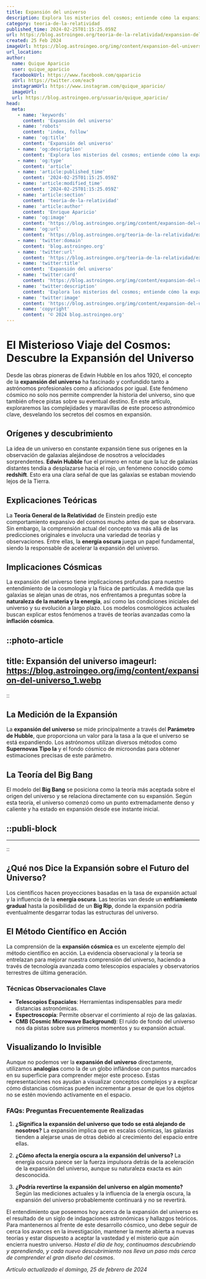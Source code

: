 ```yaml
---
title: Expansión del universo
description: Explora los misterios del cosmos; entiende cómo la expansión del universo revela el destino de la galaxia.
category: teoria-de-la-relatividad
published_time: 2024-02-25T01:15:25.059Z
url: https://blog.astroingeo.org/teoria-de-la-relatividad/expansion-del-universo
created: 25 Feb 2024
imageUrl: https://blog.astroingeo.org/img/content/expansion-del-universo_1.webp
url_location:
author:
  name: Quique Aparicio
  user: quique_aparicio
  facebookUrl: https://www.facebook.com/qaparicio
  xUrl: https://twitter.com/eac9
  instagramUrl: https://www.instagram.com/quique_aparicio/
  imageUrl: 
  url: https://blog.astroingeo.org/usuario/quique_aparicio/
head:
  meta:
    - name: 'keywords'
      content: 'Expansión del universo'
    - name: 'robots'
      content: 'index, follow'
    - name: 'og:title'
      content: 'Expansión del universo'
    - name: 'og:description'
      content: 'Explora los misterios del cosmos; entiende cómo la expansión del universo revela el destino de la galaxia.'
    - name: 'og:type'
      content: 'article'
    - name: 'article:published_time'
      content: '2024-02-25T01:15:25.059Z'
    - name: 'article:modified_time'
      content: '2024-02-25T01:15:25.059Z'
    - name: 'article:section'
      content: 'teoria-de-la-relatividad'
    - name: 'article:author'
      content: 'Enrique Aparicio'
    - name: 'og:image'
      content: 'https://blog.astroingeo.org/img/content/expansion-del-universo_1.webp'
    - name: 'og:url'
      content: 'https://blog.astroingeo.org/teoria-de-la-relatividad/expansion-del-universo'
    - name: 'twitter:domain'
      content: 'blog.astroingeo.org'
    - name: 'twitter:url'
      content: 'https://blog.astroingeo.org/teoria-de-la-relatividad/expansion-del-universo'
    - name: 'twitter:title'
      content: 'Expansión del universo'
    - name: 'twitter:card'
      content: 'https://blog.astroingeo.org/img/content/expansion-del-universo_1.webp'
    - name: 'twitter:description'
      content: 'Explora los misterios del cosmos; entiende cómo la expansión del universo revela el destino de la galaxia.'
    - name: 'twitter:image'
      content: 'https://blog.astroingeo.org/img/content/expansion-del-universo_1.webp'
    - name: 'copyright'
      content: '© 2024 blog.astroingeo.org'
---
```

# El Misterioso Viaje del Cosmos: Descubre la Expansión del Universo

Desde las obras pioneras de Edwin Hubble en los años 1920, el concepto de la **expansión del universo** ha fascinado y confundido tanto a astrónomos profesionales como a aficionados por igual. Este fenómeno cósmico no solo nos permite comprender la historia del universo, sino que también ofrece pistas sobre su eventual destino. En este artículo, exploraremos las complejidades y maravillas de este proceso astronómico clave, desvelando los secretos del cosmos en expansión.

## Orígenes y descubrimiento
La idea de un universo en constante expansión tiene sus orígenes en la observación de galaxias alejándose de nosotros a velocidades sorprendentes. **Edwin Hubble** fue el primero en notar que la luz de galaxias distantes tendía a desplazarse hacia el rojo, un fenómeno conocido como **redshift**. Esto era una clara señal de que las galaxias se estaban moviendo lejos de la Tierra.

## Explicaciones Teóricas
La **Teoría General de la Relatividad** de Einstein predijo este comportamiento expansivo del cosmos mucho antes de que se observara. Sin embargo, la comprensión actual del concepto va más allá de las predicciones originales e involucra una variedad de teorías y observaciones. Entre ellas, la **energía oscura** juega un papel fundamental, siendo la responsable de acelerar la expansión del universo.

## Implicaciones Cósmicas

La expansión del universo tiene implicaciones profundas para nuestro entendimiento de la cosmología y la física de partículas. A medida que las galaxias se alejan unas de otras, nos enfrentamos a preguntas sobre la **naturaleza de la materia y la energía**, así como las condiciones iniciales del universo y su evolución a largo plazo. Los modelos cosmológicos actuales buscan explicar estos fenómenos a través de teorías avanzadas como la **inflación cósmica**.


::photo-article
---
title: Expansión del universo
imageurl: https://blog.astroingeo.org/img/content/expansion-del-universo_1.webp
---
::



## La Medición de la Expansión

La **expansión del universo** se mide principalmente a través del **Parámetro de Hubble**, que proporciona un valor para la tasa a la que el universo se está expandiendo. Los astrónomos utilizan diversos métodos como **Supernovas Tipo Ia** y el fondo cósmico de microondas para obtener estimaciones precisas de este parámetro.

## La Teoría del Big Bang

El modelo del **Big Bang** se posiciona como la teoría más aceptada sobre el origen del universo y se relaciona directamente con su expansión. Según esta teoría, el universo comenzó como un punto extremadamente denso y caliente y ha estado en expansión desde ese instante inicial.


  ::publi-block
  ---
  ---
  ::
  
  

## ¿Qué nos Dice la Expansión sobre el Futuro del Universo?

Los científicos hacen proyecciones basadas en la tasa de expansión actual y la influencia de la **energía oscura**. Las teorías van desde un **enfriamiento gradual** hasta la posibilidad de un **Big Rip**, donde la expansión podría eventualmente desgarrar todas las estructuras del universo.

## El Método Científico en Acción

La comprensión de la **expansión cósmica** es un excelente ejemplo del método científico en acción. La evidencia observacional y la teoría se entrelazan para mejorar nuestra comprensión del universo, haciendo a través de tecnología avanzada como telescopios espaciales y observatorios terrestres de última generación.

### **Técnicas Observacionales Clave**

- **Telescopios Espaciales**: Herramientas indispensables para medir distancias astronómicas.
- **Espectroscopía**: Permite observar el corrimiento al rojo de las galaxias.
- **CMB (Cosmic Microwave Background)**: El ruido de fondo del universo nos da pistas sobre sus primeros momentos y su expansión actual.

## Visualizando lo Invisible

Aunque no podemos ver la **expansión del universo** directamente, utilizamos **analogías** como la de un globo inflándose con puntos marcados en su superficie para comprender mejor este proceso. Estas representaciones nos ayudan a visualizar conceptos complejos y a explicar cómo distancias cósmicas pueden incrementar a pesar de que los objetos no se estén moviendo activamente en el espacio.

### **FAQs: Preguntas Frecuentemente Realizadas**

1. **¿Significa la expansión del universo que todo se está alejando de nosotros?**
   La expansión implica que en escalas cósmicas, las galaxias tienden a alejarse unas de otras debido al crecimiento del espacio entre ellas.

2. **¿Cómo afecta la energía oscura a la expansión del universo?**
   La energía oscura parece ser la fuerza impulsora detrás de la aceleración de la expansión del universo, aunque su naturaleza exacta es aún desconocida.

3. **¿Podría revertirse la expansión del universo en algún momento?**
   Según las mediciones actuales y la influencia de la energía oscura, la expansión del universo probablemente continuará y no se revertirá.

El entendimiento que poseemos hoy acerca de la expansión del universo es el resultado de un siglo de indagaciones astronómicas y hallazgos teóricos. Para mantenernos al frente de este desarrollo cósmico, uno debe seguir de cerca los avances en la investigación, mantener la mente abierta a nuevas teorías y estar dispuesto a aceptar la vastedad y el misterio que aún encierra nuestro universo. *Hasta el día de hoy, continuamos descubriendo y aprendiendo, y cada nuevo descubrimiento nos lleva un paso más cerca de comprender el gran diseño del cosmos*.

_Artículo actualizado el domingo, 25 de febrero de 2024_
